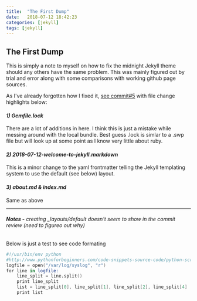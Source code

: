 ```yaml
---
title:  "The First Dump"
date:   2018-07-12 18:42:23
categories: [jekyll]
tags: [jekyll]
---
```



## The First Dump

This is simply a note to myself on how to fix the midnight Jekyll theme should any others have the same problem. This was mainly figured out by trial and error along with some comparisons with working github page sources.

As I've already forgotten how I fixed it, [see commit#5](https://github.com/lee2098/lee2098.github.io/commit/6f95a64446d2a02505db3780a148cb541c8db0eb) with file change highlights below:

#### *1) Gemfile.lock*
There are a lot of additions in here. I think this is just a mistake while messing around with the local bundle. Best guess .lock is simlar to a .swp file but will look up at some point as I know very little about ruby.

#### *2) 2018-07-12-welcome-to-jekyll.markdown*
This is a minor change to the yaml frontmatter telling the Jekyll templating system to use the default (see below) layout.

#### *3) about.md & index.md*
Same as above

---

###### **Notes -** creating _layouts/default doesn't seem to show in the commit review (need to figureo out why)


Below is just a test to see code formating
```s
#!/usr/bin/env python
#http://www.pythonforbeginners.com/code-snippets-source-code/python-script-log-checker/
logfile = open("/var/log/syslog", "r")
for line in logfile:
    line_split = line.split()
    print line_split
    list = line_split[0], line_split[1], line_split[2], line_split[4]
    print list
```
